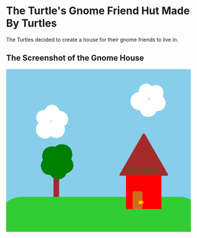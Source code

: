 # The Turtle's Gnome Friend Hut Made By Turtles
 The Turtles decided to create a house for their gnome friends to live in.

## The Screenshot of the Gnome House
![The Gnome House](/Gnome_Scene.PNG)

